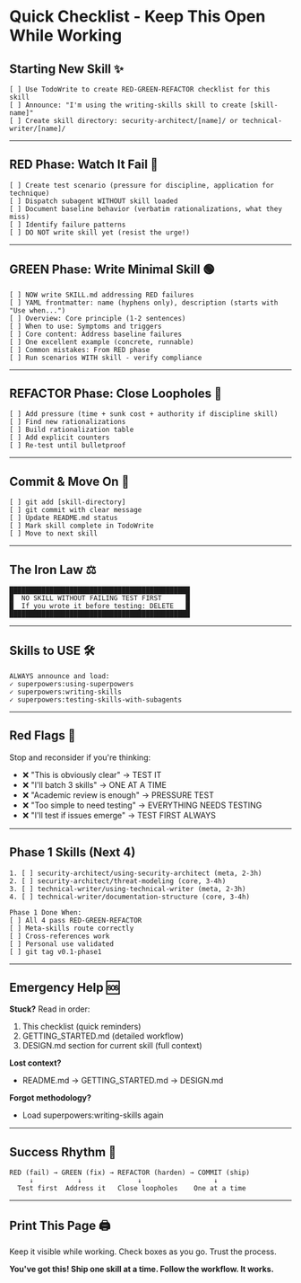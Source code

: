 # Quick Checklist - Keep This Open While Working

## Starting New Skill ✨

```
[ ] Use TodoWrite to create RED-GREEN-REFACTOR checklist for this skill
[ ] Announce: "I'm using the writing-skills skill to create [skill-name]"
[ ] Create skill directory: security-architect/[name]/ or technical-writer/[name]/
```

---

## RED Phase: Watch It Fail 🔴

```
[ ] Create test scenario (pressure for discipline, application for technique)
[ ] Dispatch subagent WITHOUT skill loaded
[ ] Document baseline behavior (verbatim rationalizations, what they miss)
[ ] Identify failure patterns
[ ] DO NOT write skill yet (resist the urge!)
```

---

## GREEN Phase: Write Minimal Skill 🟢

```
[ ] NOW write SKILL.md addressing RED failures
[ ] YAML frontmatter: name (hyphens only), description (starts with "Use when...")
[ ] Overview: Core principle (1-2 sentences)
[ ] When to use: Symptoms and triggers
[ ] Core content: Address baseline failures
[ ] One excellent example (concrete, runnable)
[ ] Common mistakes: From RED phase
[ ] Run scenarios WITH skill - verify compliance
```

---

## REFACTOR Phase: Close Loopholes 🔨

```
[ ] Add pressure (time + sunk cost + authority if discipline skill)
[ ] Find new rationalizations
[ ] Build rationalization table
[ ] Add explicit counters
[ ] Re-test until bulletproof
```

---

## Commit & Move On 💾

```
[ ] git add [skill-directory]
[ ] git commit with clear message
[ ] Update README.md status
[ ] Mark skill complete in TodoWrite
[ ] Move to next skill
```

---

## The Iron Law ⚖️

```
█████████████████████████████████████████████
█  NO SKILL WITHOUT FAILING TEST FIRST      █
█  If you wrote it before testing: DELETE   █
█████████████████████████████████████████████
```

---

## Skills to USE 🛠️

```
ALWAYS announce and load:
✓ superpowers:using-superpowers
✓ superpowers:writing-skills
✓ superpowers:testing-skills-with-subagents
```

---

## Red Flags 🚩

Stop and reconsider if you're thinking:

- ❌ "This is obviously clear" → TEST IT
- ❌ "I'll batch 3 skills" → ONE AT A TIME
- ❌ "Academic review is enough" → PRESSURE TEST
- ❌ "Too simple to need testing" → EVERYTHING NEEDS TESTING
- ❌ "I'll test if issues emerge" → TEST FIRST ALWAYS

---

## Phase 1 Skills (Next 4)

```
1. [ ] security-architect/using-security-architect (meta, 2-3h)
2. [ ] security-architect/threat-modeling (core, 3-4h)
3. [ ] technical-writer/using-technical-writer (meta, 2-3h)
4. [ ] technical-writer/documentation-structure (core, 3-4h)

Phase 1 Done When:
[ ] All 4 pass RED-GREEN-REFACTOR
[ ] Meta-skills route correctly
[ ] Cross-references work
[ ] Personal use validated
[ ] git tag v0.1-phase1
```

---

## Emergency Help 🆘

**Stuck?** Read in order:
1. This checklist (quick reminders)
2. GETTING_STARTED.md (detailed workflow)
3. DESIGN.md section for current skill (full context)

**Lost context?**
- README.md → GETTING_STARTED.md → DESIGN.md

**Forgot methodology?**
- Load superpowers:writing-skills again

---

## Success Rhythm 🎵

```
RED (fail) → GREEN (fix) → REFACTOR (harden) → COMMIT (ship)
     ↓           ↓              ↓                  ↓
  Test first  Address it   Close loopholes    One at a time
```

---

## Print This Page 🖨️

Keep it visible while working. Check boxes as you go. Trust the process.

**You've got this! Ship one skill at a time. Follow the workflow. It works.**
